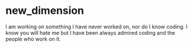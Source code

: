 # new_dimension
I am working on something I have never worked on, nor do I know coding. I know you will hate me but I have been always admired coding and the people who work on it. 
